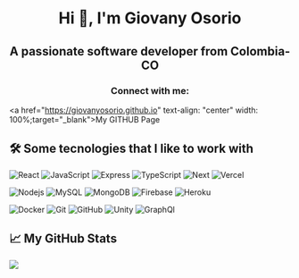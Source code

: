 <h1 align="center">Hi 👋, I'm Giovany Osorio</h1>
<h2 align="center">A passionate software developer from Colombia-CO</h2>

<h3 align="center">Connect with me:</h3>
<p align="center">
</p>



<a href="https://giovanyosorio.github.io"   text-align: "center"   width: 100%;target="_blank">My GITHUB Page</a>

## 🛠 Some tecnologies that I like to work with


![React](https://img.shields.io/badge/-React-black?style=flat&logo=react)
![JavaScript](https://img.shields.io/badge/-JavaScript-black?style=flat&logo=javascript)
![Express](https://img.shields.io/badge/-express-black?style=flat&logo=express)
![TypeScript](https://img.shields.io/badge/-TypeScript-black?style=flat&logo=typescript)
![Next](https://img.shields.io/badge/-next-black?style=flat&logo=next.js)
![Vercel](https://img.shields.io/badge/-Vercel-black?style=flat&logo=vercel)

![Nodejs](https://img.shields.io/badge/-Nodejs-black?style=flat&logo=Node.js)
![MySQL](https://img.shields.io/badge/-MySQL-black?style=flat&logo=mysql)
![MongoDB](https://img.shields.io/badge/-MongoDB-black?style=flat&logo=mongodb)
![Firebase](https://img.shields.io/badge/-Firebase-black?style=flat&logo=Firebase)
![Heroku](https://img.shields.io/badge/-Heroku-black?style=flat&logo=heroku)

![Docker](https://img.shields.io/badge/-Docker-black?style=flat&logo=docker)
![Git](https://img.shields.io/badge/-Git-black?style=flat&logo=Git)
![GitHub](https://img.shields.io/badge/-GitHub-black?style=flat&logo=GitHub)
![Unity](https://img.shields.io/badge/-Unity-black?style=flat&logo=Unity)
![GraphQl](https://img.shields.io/badge/-GraphQl-black?style=flat&logo=GraphQl)

## 📈 My GitHub Stats
<picture>
<source 
  srcset="https://github-readme-stats.vercel.app/api?username=giovanyosorio&show_icons=true&theme=dark"
  media="(prefers-color-scheme: dark)"
/>
<source
  srcset="https://github-readme-stats.vercel.app/api?username=giovanyosorio&show_icons=true"
  media="(prefers-color-scheme: light), (prefers-color-scheme: no-preference)"
/>
<img src="https://github-readme-stats.vercel.app/api?username=giovanyosorio&show_icons=true" />
</picture>


